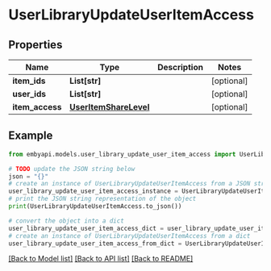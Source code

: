 # UserLibraryUpdateUserItemAccess


## Properties

Name | Type | Description | Notes
------------ | ------------- | ------------- | -------------
**item_ids** | **List[str]** |  | [optional] 
**user_ids** | **List[str]** |  | [optional] 
**item_access** | [**UserItemShareLevel**](UserItemShareLevel.md) |  | [optional] 

## Example

```python
from embyapi.models.user_library_update_user_item_access import UserLibraryUpdateUserItemAccess

# TODO update the JSON string below
json = "{}"
# create an instance of UserLibraryUpdateUserItemAccess from a JSON string
user_library_update_user_item_access_instance = UserLibraryUpdateUserItemAccess.from_json(json)
# print the JSON string representation of the object
print(UserLibraryUpdateUserItemAccess.to_json())

# convert the object into a dict
user_library_update_user_item_access_dict = user_library_update_user_item_access_instance.to_dict()
# create an instance of UserLibraryUpdateUserItemAccess from a dict
user_library_update_user_item_access_from_dict = UserLibraryUpdateUserItemAccess.from_dict(user_library_update_user_item_access_dict)
```
[[Back to Model list]](../README.md#documentation-for-models) [[Back to API list]](../README.md#documentation-for-api-endpoints) [[Back to README]](../README.md)


